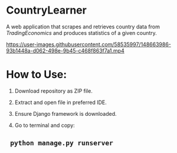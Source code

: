 # CountryLearner
A web application that scrapes and retrieves country data from *TradingEconomics* and produces statistics of a given country.


https://user-images.githubusercontent.com/58535997/148663986-93b1448a-d062-498e-9b45-c468f863f7a1.mp4

# How to Use:

1. Download repository as ZIP file.

2. Extract and open file in preferred IDE.

3. Ensure Django framework is downloaded.

4. Go to terminal and copy:

<h2> <code> python manage.py runserver </code> </h2>

